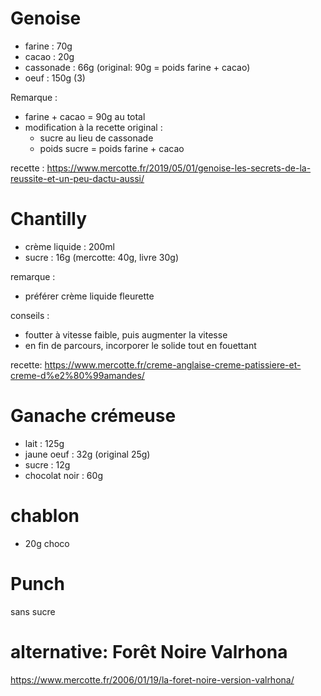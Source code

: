 # Genoise

- farine    :   70g
- cacao     :   20g
- cassonade :   66g (original: 90g = poids farine + cacao)
- oeuf      :   150g (3)


Remarque : 
- farine + cacao = 90g au total
- modification à la recette original : 
    - sucre au lieu de cassonade
    - poids sucre = poids farine + cacao 

recette : https://www.mercotte.fr/2019/05/01/genoise-les-secrets-de-la-reussite-et-un-peu-dactu-aussi/ 

# Chantilly
- crème liquide :   200ml
- sucre         :   16g (mercotte: 40g, livre 30g) 

remarque : 
- préférer crème liquide fleurette


conseils : 
- foutter à vitesse faible, puis augmenter la vitesse
- en fin de parcours, incorporer le solide tout en fouettant

recette: https://www.mercotte.fr/creme-anglaise-creme-patissiere-et-creme-d%e2%80%99amandes/


# Ganache crémeuse
- lait          :   125g
- jaune oeuf    :   32g (original 25g)
- sucre         :   12g
- chocolat noir :   60g 

# chablon
- 20g choco

# Punch
sans sucre

# alternative: Forêt Noire Valrhona
https://www.mercotte.fr/2006/01/19/la-foret-noire-version-valrhona/
